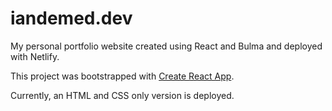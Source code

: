 # iandemed.dev

My personal portfolio website created using React and Bulma and deployed with Netlify.

This project was bootstrapped with [Create React App](https://github.com/facebook/create-react-app).

Currently, an HTML and CSS only version is deployed.
